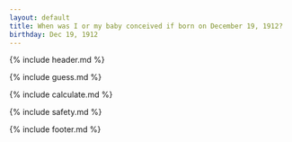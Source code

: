 ```yaml
---
layout: default
title: When was I or my baby conceived if born on December 19, 1912?
birthday: Dec 19, 1912
---
```


{% include header.md %}

{% include guess.md %}

{% include calculate.md %}

{% include safety.md %}

{% include footer.md %}



